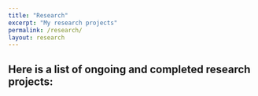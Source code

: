 ```yaml
---
title: "Research"
excerpt: "My research projects"
permalink: /research/
layout: research
---
```


## **Here is a list of ongoing and completed research projects:**
